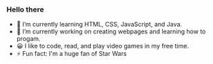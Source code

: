 
### Hello there <img src="https://raw.githubusercontent.com/ABSphreak/ABSphreak/master/gifs/Hi.gif" width="2px">

- 🌱 I’m currently learning HTML, CSS, JavaScript, and Java.
- 🔭 I’m currently working on creating webpages and learning how to progam.
- 😀 I like to code, read, and play video games in my free time.
- ⚡️ Fun fact: I'm a huge fan of Star Wars







<!---
harimrys/harimrys is a ✨ special ✨ repository because its `README.md` (this file) appears on your GitHub profile.
You can click the Preview link to take a look at your changes.
--->
